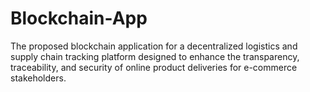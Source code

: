 # Blockchain-App
The proposed blockchain application for a decentralized logistics and supply chain tracking platform designed to enhance the transparency, traceability, and security of online product deliveries for e-commerce stakeholders. 
